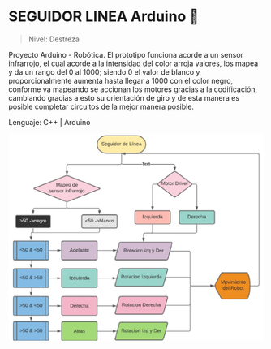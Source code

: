 # SEGUIDOR LINEA Arduino 🚗
> Nivel: Destreza

Proyecto Arduino - Robótica.
El prototipo funciona acorde a un sensor infrarrojo, el cual acorde a la intensidad del color
arroja valores, los mapea y da un rango del 0 al 1000; siendo 0 el valor de blanco y
proporcionalmente aumenta hasta llegar a 1000 con el color negro, conforme va mapeando se
accionan los motores gracias a la codificación, cambiando gracias a esto su orientación de giro
y de esta manera es posible completar circuitos de la mejor manera posible.

Lenguaje: C++ | Arduino

![Esta es una imagen](/flujograma-seguidor-linea.jpeg)
